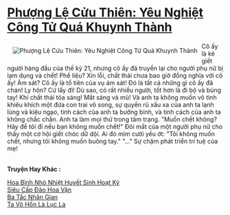 <a href="https://truyentiki.com/phuong-le-cuu-thien-yeu-nghiet-cong-tu-qua-khuynh-thanh.31654/" title="Phượng Lệ Cửu Thiên: Yêu Nghiệt Công Tử Quá Khuynh Thành"><h1>Phượng Lệ Cửu Thiên: Yêu Nghiệt Công Tử Quá Khuynh Thành</h1></a><div style="display:table"><img align="right" style="float: left; padding: 10px;" src="https://truyentiki.com/a/img/str/src/31654.jpg" alt="Phượng Lệ Cửu Thiên: Yêu Nghiệt Công Tử Quá Khuynh Thành">Cô ấy là kẻ giết người hàng đầu của thế kỷ 21, nhưng cô ấy đã truyền lại cho người phụ nữ bị lạm dụng và chết! Phế liệu? Xin lỗi, chất thải chưa bao giờ đồng nghĩa với cô ấy! Ám sát? Cô ấy là tổ tiên của vụ ám sát! Đó là tất cả những gì cô ấy đã chán! Ly hôn? Cứ lấy đi! Dù sao, có rất nhiều người, tốt hơn là đi bộ và búng tay! Khi chất thải tỏa sáng! Mắt sáng và mù! Và anh ta không muốn vô tình khiêu khích một đứa con trai vô song, sự quyến rũ xấu xa của anh ta lạnh lùng và kiêu ngạo, tính cách của anh ta bướng bỉnh, và tính cách của anh ta không chắc chắn. Anh ta làm mọi thứ trong tâm trạng. "Muốn chết không? Hãy để tôi đi nếu bạn không muốn chết!" Đôi mắt của một người phụ nữ cho thấy một cơ hội giết chóc dữ dội. Ai đó mỉm cười yếu ớt: "Tôi không muốn chết, nhưng tôi không muốn buông tay." "..." Sự chậm phát triển trí tuệ của mẹ!</div><p><br><b>Truyện Hay Khác :</b></p><a href="https://truyentiki.com/hoa-binh-nho-nhiet-huyet-sinh-hoat-ky.31653/" alt="Hoa Bình Nhỏ Nhiệt Huyết Sinh Hoạt Kỷ">Hoa Bình Nhỏ Nhiệt Huyết Sinh Hoạt Kỷ</a><br/><a href="https://github.com/nownovels/topcv/tree/master/truyenhay/31934/README.md" alt="Siêu Cấp Đào Hoa Vận">Siêu Cấp Đào Hoa Vận</a><br/><a href="https://github.com/nownovels/topcv/tree/master/truyenhay/31567/README.md" alt="Ba Tấc Nhân Gian">Ba Tấc Nhân Gian</a><br/><a href="https://truyentiki.wordpress.com/2020/06/08/ta-vo-hon-la-luc-la/" alt="Ta Võ Hồn Là Lục La">Ta Võ Hồn Là Lục La</a><br/>